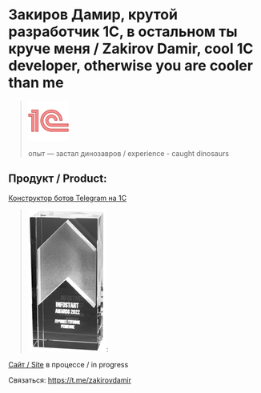 # Закиров Дамир, крутой разработчик 1С, в остальном ты круче меня / Zakirov Damir, cool 1C developer, otherwise you are cooler than me
> ![](https://github.com/dzakirov/dzakirov/blob/main/icons8-1c-80.png)
>
> опыт — застал динозавров / experience - caught dinosaurs

## Продукт / Product:
[Конструктор ботов Telegram на 1С](https://infostart.ru/public/1459912/)
> ![Лучший продукт 2022](https://github.com/dzakirov/dzakirov/blob/main/reward-infostart.png):

[Сайт / Site](https://telegram-1c.ru) в процессе / in progress

Связаться: <https://t.me/zakirovdamir>
